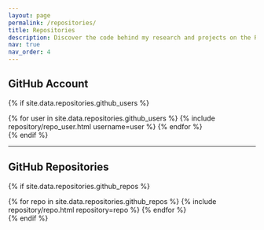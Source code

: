 ```yaml
---
layout: page
permalink: /repositories/
title: Repositories
description: Discover the code behind my research and projects on the Repositories page. This collection showcases GitHub repositories where I've created and contributed code, providing a hands-on view of my work in autonomous motion and task planning. Whether you're a developer, collaborator, or simply curious about the technical side of my projects, explore these repositories to gain direct access to the code that powers advancements in autonomous robotics.
nav: true
nav_order: 4
---
```


## GitHub Account

{% if site.data.repositories.github_users %}
<div class="repositories d-flex flex-wrap flex-md-row flex-column justify-content-between align-items-center">
  {% for user in site.data.repositories.github_users %}
    {% include repository/repo_user.html username=user %}
  {% endfor %}
</div>
{% endif %}

---

## GitHub Repositories

{% if site.data.repositories.github_repos %}
<div class="repositories d-flex flex-wrap flex-md-row flex-column justify-content-between align-items-center">
  {% for repo in site.data.repositories.github_repos %}
    {% include repository/repo.html repository=repo %}
  {% endfor %}
</div>
{% endif %}
